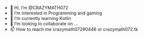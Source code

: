 - 👋 Hi, I’m @CRAZYMATH072
- 👀 I’m interested in Programming and gaming
- 🌱 I’m currently learning Kotlin
- 💞️ I’m looking to collaborate on ...
- 📫 How to reach me crazymath072#0446 or crazymath072.tk

<!---
CRAZYMATH072/CRAZYMATH072 is a ✨ special ✨ repository because its `README.md` (this file) appears on your GitHub profile.
You can click the Preview link to take a look at your changes.
--->
